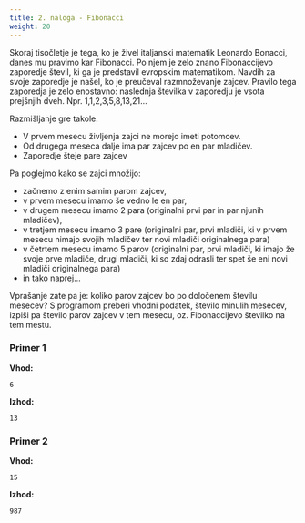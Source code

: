 ```yaml
---
title: 2. naloga - Fibonacci
weight: 20
---
```


Skoraj tisočletje je tega, ko je živel italjanski matematik Leonardo Bonacci, danes mu pravimo kar Fibonacci. Po njem je zelo znano Fibonaccijevo zaporedje števil, ki ga je predstavil evropskim matematikom. Navdih za svoje zaporedje je našel, ko je preučeval razmnoževanje zajcev. Pravilo tega zaporedja je zelo enostavno: naslednja številka v zaporedju je vsota prejšnjih dveh. Npr. 1,1,2,3,5,8,13,21...

Razmišljanje gre takole: 
* V prvem mesecu življenja zajci ne morejo imeti potomcev.
* Od drugega meseca dalje ima par zajcev po en par mladičev.
* Zaporedje šteje pare zajcev

Pa poglejmo kako se zajci množijo:
* začnemo z enim samim parom zajcev,
* v prvem mesecu imamo še vedno le en par,
* v drugem mesecu imamo 2 para (originalni prvi par in par njunih mladičev),
* v tretjem mesecu imamo 3 pare (originalni par, prvi mladiči, ki v prvem mesecu nimajo svojih mladičev ter novi mladiči originalnega para)
* v četrtem mesecu imamo 5 parov (originalni par, prvi mladiči, ki imajo že svoje prve mladiče, drugi mladiči, ki so zdaj odrasli ter spet še eni novi mladiči originalnega para)
* in tako naprej...

Vprašanje zate pa je: koliko parov zajcev bo po določenem številu mesecev? S programom preberi vhodni podatek, število minulih mesecev, izpiši pa število parov zajcev v tem mesecu, oz. Fibonaccijevo številko na tem mestu.


### Primer 1

**Vhod:**
```
6
```

**Izhod:**
```
13
```

### Primer 2

**Vhod:**
```
15
```

**Izhod:**
```
987
```


